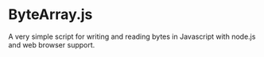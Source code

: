# ByteArray.js
A very simple script for writing and reading bytes in Javascript with node.js and web browser support.
